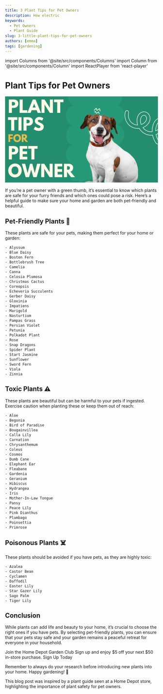 ```yaml
---
title: 3 Plant Tips for Pet Owners
description: How electric 
keywords:
  - Pet Owners
  - Plant Guide
slug: 3-little-plant-tips-for-pet-owners
authors: [emma]
tags: [gardening]
---
```

import Columns from '@site/src/components/Columns'
import Column from '@site/src/components/Column'
import ReactPlayer from 'react-player'

# Plant Tips for Pet Owners

![Plant Tips for Pet Owners](./img/blog-images.png)

If you’re a pet owner with a green thumb, it’s essential to know which plants are safe for your furry friends and which 
ones could pose a risk. Here’s a helpful guide to make sure your home and garden are both pet-friendly and beautiful.

<!-- truncate -->

## Pet-Friendly Plants 🌱

These plants are safe for your pets, making them perfect for your home or garden:

	- Alyssum
	- Blue Daisy
	- Boston Fern
	- Bottlebrush Tree
	- Camelia
	- Canna
	- Celosia Plumosa
	- Christmas Cactus
	- Coreopsis
	- Echeveria Succulents
	- Gerber Daisy
	- Gloxinia
	- Impatiens
	- Marigold
	- Nasturtium
	- Pampas Grass
	- Persian Violet
	- Petunia
	- Polkadot Plant
	- Rose
	- Snap Dragons
	- Spider Plant
	- Start Jasmine
	- Sunflower
	- Sword Fern
	- Viola
	- Zinnia

## Toxic Plants ⚠️

These plants are beautiful but can be harmful to your pets if ingested. Exercise caution when planting these or keep them out of reach:

	- Aloe
	- Begonia
	- Bird of Paradise
	- Bougainvillea
	- Calla Lily
	- Carnation
	- Chrysanthemum
	- Coleus
	- Cosmos
	- Dumb Cane
	- Elephant Ear
	- Fleabane
	- Gardenia
	- Geranium
	- Hibiscus
	- Hydrangea
	- Iris
	- Mother-In-Law Tongue
	- Pansy
	- Peace Lily
	- Pink Dianthus
	- Plumbago
	- Poinsettia
	- Primrose

## Poisonous Plants ☠️

These plants should be avoided if you have pets, as they are highly toxic:

	- Azalea
	- Castor Bean
	- Cyclamen
	- Daffodil
	- Easter Lily
	- Star Gazer Lily
	- Sago Palm
	- Tiger Lily

## Conclusion

While plants can add life and beauty to your home, it’s crucial to choose the right ones if you have pets. 
By selecting pet-friendly plants, you can ensure that your pets stay safe and your garden remains a peaceful retreat 
for everyone in your household.

Join the Home Depot Garden Club
Sign up and enjoy $5 off your next $50 in-store purchase. Sign Up Today

Remember to always do your research before introducing new plants into your home. Happy gardening! 🌿

This blog post was inspired by a plant guide seen at a Home Depot store, highlighting the importance of plant safety for 
pet owners.
